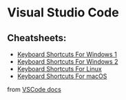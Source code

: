 # Visual Studio Code

## Cheatsheets:

- [Keyboard Shortcuts For Windows 1](./vscode.png)
- [Keyboard Shortcuts For Windows 2](./keyboard-shortcuts-windows.pdf)
- [Keyboard Shortcuts For Linux](./keyboard-shortcuts-linux.pdf)
- [Keyboard Shortcuts For macOS](./keyboard-shortcuts-macos.pdf)

from [VSCode docs](https://code.visualstudio.com/docs/getstarted/keybindings#_keyboard-shortcuts-reference)
